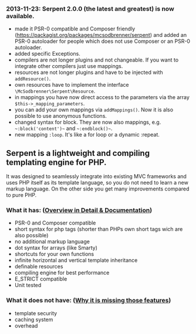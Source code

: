 ### 2013-11-23: Serpent 2.0.0 (the latest and greatest) is now available.
  
  * made it PSR-0 compatible and Composer friendly (https://packagist.org/packages/mcsodbrenner/serpent) and added an PSR-0 autoloader for people which does not use Composer or an PSR-0 autoloader.
  * added specific Exceptions.
  * compilers are not longer plugins and not changeable. If you want to integrate other compilers just use mappings.
  * resources are not longer plugins and have to be injected with `addResource()`.
  * own resources have to implement the interface `\McSodbrenner\Serpent\Resource`.
  * in mappings you have now direct access to the parameters via the array `$this->_mapping_parameters`.
  * you can add your own mappings via `addMappings()`. Now it is also possible to use anonymous functions.
  * changed syntax for block. They are now also mappings, e.g. `~:block('content')~` and `~:endblock()~`.
  * new mapping `:loop`. It's like a for loop or a dynamic :repeat.

## Serpent is a lightweight and compiling templating engine for PHP.

It was designed to seamlessly integrate into existing MVC frameworks and uses PHP itself as its template language, so you do not need to learn a new markup language. On the other side you get many improvements compared to pure PHP.

### What it has: ([Overview in Detail & Documentation](https://github.com/McSodbrenner/serpent-php-template-engine/wiki/Overview))
  
  * PSR-0 and Composer compatible
  * short syntax for php tags (shorter than PHPs own short tags wich are also possible)
  * no additional markup language
  * dot syntax for arrays (like Smarty)
  * shortcuts for your own functions
  * infinite horizontal and vertical template inheritance
  * definable resources
  * compiling engine for best performance
  * E_STRICT compatible
  * Unit tested

### What it does not have: ([Why it is missing those features](https://github.com/McSodbrenner/serpent-php-template-engine/wiki/MissingDetails))
  
  * template security
  * caching system
  * overhead
